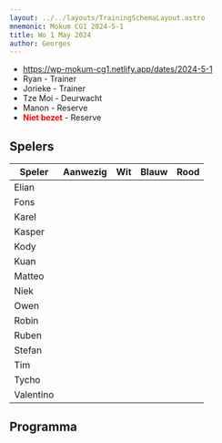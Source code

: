 ```yaml
---
layout: ../../layouts/TrainingSchemaLayout.astro
mnemonic: Mokum CG1 2024-5-1
title: Wo 1 May 2024
author: Georges
---
```


- https://wp-mokum-cg1.netlify.app/dates/2024-5-1
- Ryan - Trainer
- Jorieke - Trainer
- Tze Moi - Deurwacht
- Manon - Reserve
- <span style="color:red">**Niet bezet**</span> - Reserve
## Spelers
| Speler | Aanwezig | Wit | Blauw | Rood |
|--------|----------|-----|-------|------|
| Elian | | | | | |
| Fons | | | | | |
| Karel | | | | | |
| Kasper | | | | | |
| Kody | | | | | |
| Kuan | | | | | |
| Matteo | | | | | |
| Niek | | | | | |
| Owen | | | | | |
| Robin | | | | | |
| Ruben | | | | | |
| Stefan | | | | | |
| Tim | | | | | |
| Tycho | | | | | |
| Valentino | | | | | |
## Programma




